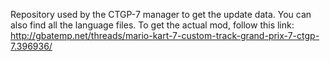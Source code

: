 Repository used by the CTGP-7 manager to get the update data. You can also find all the language files.
To get the actual mod, follow this link: http://gbatemp.net/threads/mario-kart-7-custom-track-grand-prix-7-ctgp-7.396936/
